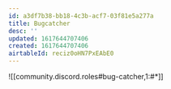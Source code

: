 ```yaml
---
id: a3df7b38-bb18-4c3b-acf7-03f81e5a277a
title: Bugcatcher
desc: ''
updated: 1617644707406
created: 1617644707406
airtableId: reciz0oHN7PxEAbE0
---
```


![[community.discord.roles#bug-catcher,1:#*]]
